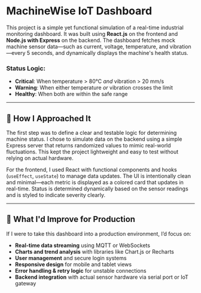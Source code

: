 # MachineWise IoT Dashboard

This project is a simple yet functional simulation of a real-time industrial monitoring dashboard. It was built using **React.js** on the frontend and **Node.js with Express** on the backend. The dashboard fetches mock machine sensor data—such as current, voltage, temperature, and vibration—every 5 seconds, and dynamically displays the machine's health status.

### Status Logic:
- **Critical**: When temperature > 80°C *and* vibration > 20 mm/s
- **Warning**: When either temperature *or* vibration crosses the limit
- **Healthy**: When both are within the safe range

---

## 🧠 How I Approached It
The first step was to define a clear and testable logic for determining machine status. I chose to simulate data on the backend using a simple Express server that returns randomized values to mimic real-world fluctuations. This kept the project lightweight and easy to test without relying on actual hardware.

For the frontend, I used React with functional components and hooks (`useEffect`, `useState`) to manage data updates. The UI is intentionally clean and minimal—each metric is displayed as a colored card that updates in real-time. Status is determined dynamically based on the sensor readings and is styled to indicate severity clearly.

---

## 🚀 What I'd Improve for Production
If I were to take this dashboard into a production environment, I’d focus on:
- **Real-time data streaming** using MQTT or WebSockets
- **Charts and trend analysis** with libraries like Chart.js or Recharts
- **User management** and secure login systems
- **Responsive design** for mobile and tablet views
- **Error handling & retry logic** for unstable connections
- **Backend integration** with actual sensor hardware via serial port or IoT gateway

